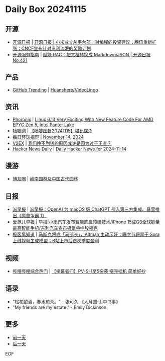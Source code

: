 # Daily Box 20241115

## 开源
- [开源日报](https://www.oschina.net/news/column?columnId=25) | [开源日报 | 小米成立AI平台部；对编程的投资建议；腾讯重新扩张；CNCF宣布针对专利流氓的奖励计划](https://www.oschina.net/news/320579)
- [开源服务指南](https://osguider.com/blog/) | [赋能 RAG：把文档转换成 Markdown/JSON | 开源日报 No.421](https://osguider.com/blog/post/daily/daily-421/)

## 产品
- [GitHub Trending](https://github.com/trending?since=daily) | [Huanshere/VideoLingo](https://github.com/Huanshere/VideoLingo)

## 资讯
- [Phoronix](https://www.phoronix.com/) | [Linux 6.13 Very Exciting With New Feature Code For AMD EPYC Zen 5, Intel Panter Lake](https://www.phoronix.com/news/Linux-6.13-Features-Early)
- [喷嚏网](http://www.dapenti.com/blog/blog.asp?subjectid=70&name=xilei) | [【喷嚏图卦20241115】堪比谋杀](http://www.dapenti.com/blog/more.asp?name=xilei&id=182466)
- [每日环球视野](https://idai.ly/) | [November 14, 2024](http://m.idai.ly/se/a193iG?1731513600)
- [V2EX](https://www.v2ex.com/) | [我们挣不到钱的原因或许是因为过于正直？](https://www.v2ex.com/t/1089869)
- [Hacker News Daily](https://www.daemonology.net/hn-daily/) | [Daily Hacker News for 2024-11-14](https://www.daemonology.net/hn-daily/2024-11-14.html)

## 漫游
- [博友圈](https://www.boyouquan.com/home) | [岭南园林及中国古代园林](https://www.boyouquan.com/go?from=feed&link=https%3A%2F%2Fwww.jiangyu.org%2Fyuan-lin%2F)

## 日报
- [派早报](https://sspai.com/tag/%E6%B4%BE%E6%97%A9%E6%8A%A5) | [派早报：OpenAI 为 macOS 版 ChatGPT 引入第三方集成、暴雪推出《魔兽争霸 1》](https://sspai.com/post/93947)
- [爱范儿早报](https://www.ifanr.com/category/ifanrnews) | [早报|小米汽车发布智能底盘预研技术/iPhone 15成Q3全球销量最高智能手机/吉利汽车宣布极氪将控股领克](https://www.ifanr.com/1606053)
- [极客早知道](https://www.geekpark.net/column/74) | [马斯克将成「马部长」，Altman 主动示好；曝字节将早于 Sora 上线视频生成模型；B站上市后首次季度盈利](https://www.geekpark.net/news/343111)

## 视频
- [哔哩哔哩综合热门](https://www.bilibili.com/v/popular/all/) | [【揭幕者们】PV-S-1至5突袭 摆完挂机 简单好抄](https://b23.tv/BV1FSmoYXEUw)

## 语录
- "松花酿酒，春水煎茶。" - 张可久 《人月圆·山中书事》
- "My friends are my estate." - Emily Dickinson

## 更多
- [前一天](daily-box-20241114.md)
- [后一天](daily-box-20241116.md)

EOF